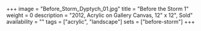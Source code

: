 +++
image = "Before_Storm_Dyptych_01.jpg"
title = "Before the Storm 1"
weight = 0
description = "2012, Acrylic on Gallery Canvas, 12\" x 12\", Sold"
availability = ""
tags = ["acrylic", "landscape"]
sets = ["before-storm"]
+++
